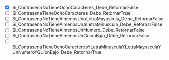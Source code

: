 - [X] Si_ContrasenaNoTieneOchoCaracteres_Debe_RetornarFalse
- [ ] Si_ContrasenaTieneOchoCaracteres_Debe_RetornarTrue
- [ ] Si_ContrasenaNoTieneAlmenosUnaLetraMayuscula_Debe_RetornarFalse
- [ ] Si_ContrasenaNoTieneAlmenosUnaLetraMinuscula_Debe_RetornarFalse
- [ ] Si_ContrasenaNoTieneAlmenosUnNumero_Debe_RetornarFalse
- [ ] Si_ContrasenaNoTieneAlmenosUnGuionBajo_Debe_RetornarFalse
- [ ] Si_ContrasenaTieneOchoCaracteresYLetraMinusculaYLetraMayusculaYUnNumeroYGuionBajo_Debe_RetornarTrue